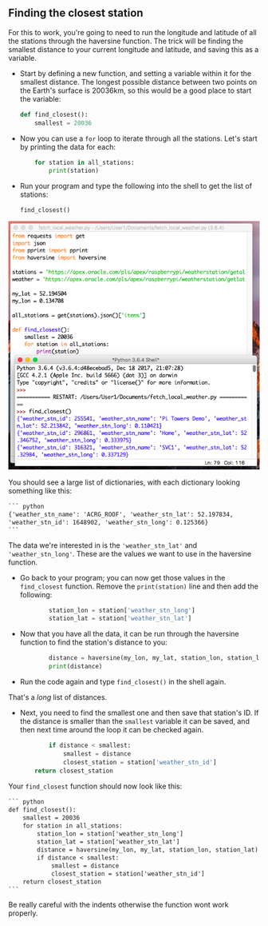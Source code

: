 ## Finding the closest station

For this to work, you're going to need to run the longitude and latitude of all the stations through the haversine function. The trick will be finding the smallest distance to your current longitude and latitude, and saving this as a variable.

- Start by defining a new function, and setting a variable within it for the smallest distance. The longest possible distance between two points on the Earth's surface is 20036km, so this would be a good place to start the variable:

    ``` python
    def find_closest():
        smallest = 20036
    ```

- Now you can use a `for` loop to iterate through all the stations. Let's start by printing the data for each:

    ``` python
        for station in all_stations:
            print(station)
    ```

- Run your program and type the following into the shell to get the list of stations:

    ``` python
    find_closest()
    ```

![idle list stations](images/idle_find_closest.png)

You should see a large list of dictionaries, with each dictionary looking something like this:

    ``` python
    {'weather_stn_name': 'ACRG_ROOF', 'weather_stn_lat': 52.197834, 'weather_stn_id': 1648902, 'weather_stn_long': 0.125366}
    ```

The data we're interested in is the `'weather_stn_lat'` and `'weather_stn_long'`. These are the values we want to use in the haversine function.

- Go back to your program; you can now get those values in the `find_closest` function. Remove the `print(station)` line and then add the following:

    ``` python
            station_lon = station['weather_stn_long']
            station_lat = station['weather_stn_lat']
    ```

- Now that you have all the data, it can be run through the haversine function to find the station's distance to you:

    ``` python
            distance = haversine(my_lon, my_lat, station_lon, station_lat)
            print(distance)
    ```

- Run the code again and type `find_closest()` in the shell again.

That's a *long* list of distances. 

- Next, you need to find the smallest one and then save that station's ID. If the distance is smaller than the `smallest` variable it can be saved, and then next time around the loop it can be checked again.

    ``` python
            if distance < smallest:
                smallest = distance
                closest_station = station['weather_stn_id']
        return closest_station
    ```

Your `find_closest` function should now look like this:

	``` python
	def find_closest():
		smallest = 20036
		for station in all_stations:
			station_lon = station['weather_stn_long']
			station_lat = station['weather_stn_lat']
			distance = haversine(my_lon, my_lat, station_lon, station_lat)
			if distance < smallest:
				smallest = distance
				closest_station = station['weather_stn_id']
		return closest_station
	```

Be really careful with the indents otherwise the function wont work properly.